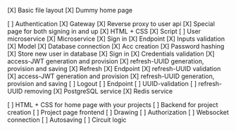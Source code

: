[X] Basic file layout
[X] Dummy home page

[ ] Authentication
    [X] Gateway
        [X] Reverse proxy to user api
    [X] Special page for both signing in and up
        [X] HTML + CSS
        [X] Script
    [ ] User microservice
        [X] Microservice
        [X] Sign in
            [X] Endpoint
            [X] Inputs validation
            [X] Model
                [X] Database connection
                [X] Acc creation
                    [X] Password hashing
                    [X] Store new user in database
                [X] Sign in
                    [X] Credentials validation
            [X] access-JWT generation and provision
            [X] refresh-UUID generation, provision and saving
        [X] Refresh
            [X] Endpoint
            [X] refresh-UUID validation
            [X] access-JWT generation and provision
            [X] refresh-UUID generation, provision and saving
        [ ] Logout
            [ ] Endpoint
            [ ] UUID-validation
            [ ] refresh-UUID removing
    [X] PostgreSQL service
    [X] Redis service

[ ] HTML + CSS for home page with your projects
[ ] Backend for project creation
[ ] Project page frontend
[ ] Drawing
[ ] Authorization
[ ] Websocket connection
[ ] Autosaving
[ ] Circuit logic